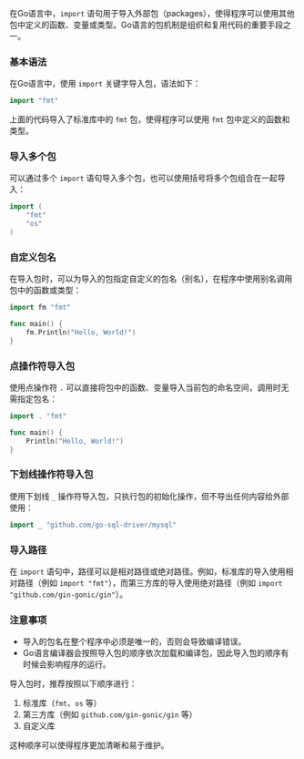 在Go语言中，`import` 语句用于导入外部包（packages），使得程序可以使用其他包中定义的函数、变量或类型。Go语言的包机制是组织和复用代码的重要手段之一。

### 基本语法

在Go语言中，使用 `import` 关键字导入包，语法如下：

```go
import "fmt"
```

上面的代码导入了标准库中的 `fmt` 包，使得程序可以使用 `fmt` 包中定义的函数和类型。

### 导入多个包

可以通过多个 `import` 语句导入多个包，也可以使用括号将多个包组合在一起导入：

```go
import (
    "fmt"
    "os"
)
```

### 自定义包名

在导入包时，可以为导入的包指定自定义的包名（别名），在程序中使用别名调用包中的函数或类型：

```go
import fm "fmt"

func main() {
    fm.Println("Hello, World!")
}
```

### 点操作符导入包

使用点操作符 `.` 可以直接将包中的函数、变量导入当前包的命名空间，调用时无需指定包名：

```go
import . "fmt"

func main() {
    Println("Hello, World!")
}
```

### 下划线操作符导入包

使用下划线 `_` 操作符导入包，只执行包的初始化操作，但不导出任何内容给外部使用：

```go
import _ "github.com/go-sql-driver/mysql"
```

### 导入路径

在 `import` 语句中，路径可以是相对路径或绝对路径。例如，标准库的导入使用相对路径（例如 `import "fmt"`），而第三方库的导入使用绝对路径（例如 `import "github.com/gin-gonic/gin"`）。

### 注意事项

- 导入的包名在整个程序中必须是唯一的，否则会导致编译错误。
- Go语言编译器会按照导入包的顺序依次加载和编译包，因此导入包的顺序有时候会影响程序的运行。

导入包时，推荐按照以下顺序进行：

1. 标准库（`fmt`、`os` 等）
2. 第三方库（例如 `github.com/gin-gonic/gin` 等）
3. 自定义库

这种顺序可以使得程序更加清晰和易于维护。